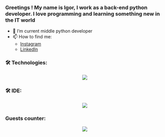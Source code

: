 ### Greetings ! My name is Igor, I work as a back-end python developer. I love programming and learning something new in the IT world

- 🌱 I’m current middle python developer
- 📫 How to find me:
    - <a href='https://instagram.com/purple_evoix/'>Instagram</a>
    - <a href='https://www.linkedin.com/in/ihor-molchanov/'>LinkedIn</a>

###

<h3 align="left">🛠 Technologies:</h3>

###
<p align="center">
  <a href="https://skillicons.dev">
    <img src="https://skillicons.dev/icons?i=git,github,gitlab,python,django,docker,postgres" />
  </a>
</p>

###
<h3 align="left">🛠 IDE:</h3>

###
<p align="center">
  <a href="https://skillicons.dev">
    <img src="https://skillicons.dev/icons?i=vscode,pycharm" />
  </a>
</p>

###
<h3 align="left">Guests counter:</h3>

<div align="center">
  <img src="https://visitor-badge.laobi.icu/badge?page_id=molchanov-ihor.molchanov-ihor&"  />
</div>
